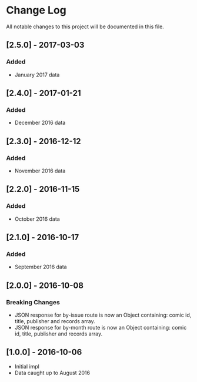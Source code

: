 # Change Log

All notable changes to this project will be documented in this file.

## [2.5.0] - 2017-03-03

### Added

- January 2017 data

## [2.4.0] - 2017-01-21

### Added

- December 2016 data

## [2.3.0] - 2016-12-12

### Added

- November 2016 data

## [2.2.0] - 2016-11-15

### Added

- October 2016 data

## [2.1.0] - 2016-10-17

### Added

- September 2016 data

## [2.0.0] - 2016-10-08

### Breaking Changes

- JSON response for by-issue route is now an Object containing: comic id, title, publisher and records array.
- JSON response for by-month route is now an Object containing: comic id, title, publisher and records array.

## [1.0.0] - 2016-10-06

- Initial impl
- Data caught up to August 2016
